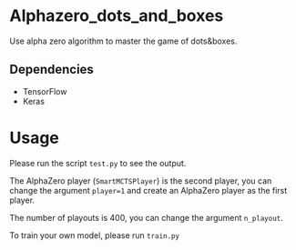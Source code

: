 # Alphazero_dots_and_boxes

Use alpha zero algorithm to master the game of dots&boxes.

## Dependencies

* TensorFlow
* Keras

# Usage
Please run the script `test.py` to see the output.

The AlphaZero player (`SmartMCTSPlayer`) is the second player, you can change the argument `player=1` and create an AlphaZero player as the first player.

The number of playouts is 400, you can change the argument `n_playout`.

To train your own model, please run `train.py`
